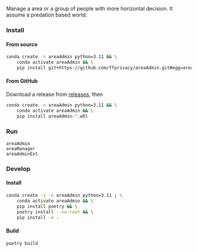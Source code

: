 Manage a area or a group of people with more horizontal decision.
It assume a predation based world.
### Install
#### From source
```bash
conda create -n areaAdmin python=3.11 && \
    conda activate areaAdmin && \
    pip install git+https://github.com/ffprivacy/areaAdmin.git#egg=areaAdmin
```
#### From GitHub
Download a release from [releases](https://github.com/ffprivacy/areaAdmin/releases), then
```bash
conda create -n areaAdmin python=3.11 && \
    conda activate areaAdmin && \
    pip install areaAdmin-*.whl
```

### Run 
```
areaAdmin
areaManager
areaAdminExt
```
### Develop
#### Install
```bash
conda create -y -n areaAdmin python=3.11 ; \
    conda activate areaAdmin && \
    pip install poetry && \
    poetry install --no-root && \
    pip install -e .
```
#### Build
```bash
poetry build
```
